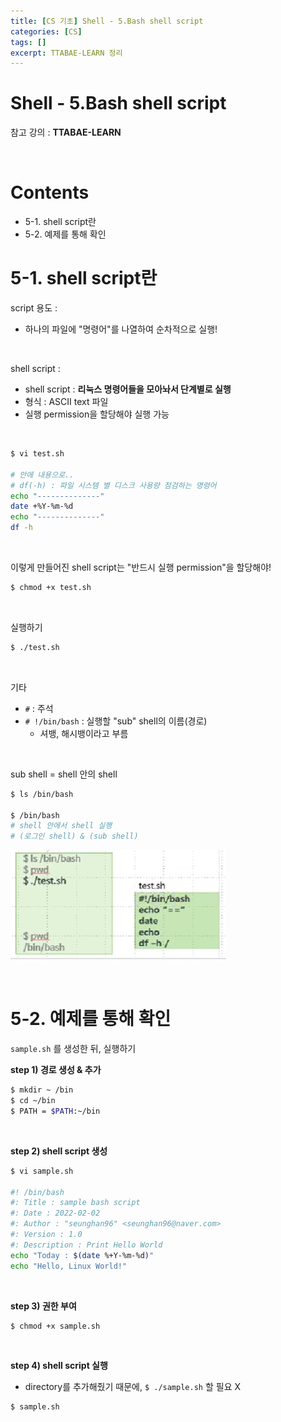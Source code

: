 ```yaml
---
title: [CS 기초] Shell - 5.Bash shell script
categories: [CS]
tags: []
excerpt: TTABAE-LEARN 정리
---
```


# Shell - 5.Bash shell script

<script src="https://cdn.mathjax.org/mathjax/latest/MathJax.js?config=TeX-AMS-MML_HTMLorMML" type="text/javascript"></script>

참고 강의 : **TTABAE-LEARN**

<br>

# Contents

- 5-1. shell script란
- 5-2. 예제를 통해 확인



# 5-1. shell script란

script 용도 :

- 하나의 파일에 "명령어"를 나열하여 순차적으로 실행!

<br>

shell script :

- shell script : **리눅스 명령어들을 모아놔서 단계별로 실행**
- 형식 : ASCII text 파일
- 실행 permission을 할당해야 실행 가능

<br>

```bash
$ vi test.sh

# 안에 내용으로..
# df(-h) : 파일 시스템 별 디스크 사용량 점검하는 명령어
echo "--------------"
date +%Y-%m-%d
echo "--------------"
df -h
```

<br>

이렇게 만들어진 shell script는 "반드시 실행 permission"을 할당해야!

```bash
$ chmod +x test.sh
```

<br>

실행하기

```bash
$ ./test.sh
```

<br>

기타

- `#` : 주석
- `# !/bin/bash` : 실행할 "sub" shell의 이름(경로)
  - 셔뱅, 해시뱅이라고 부름

<br>

sub shell = shell 안의 shell

```bash
$ ls /bin/bash

$ /bin/bash
# shell 안에서 shell 실행
# (로그인 shell) & (sub shell)
```

![figure2](/assets/img/cs/img24.png)

<br>

# 5-2. 예제를 통해 확인

`sample.sh` 를 생성한 뒤, 실행하기

**step 1) 경로 생성 & 추가**

```bash
$ mkdir ~ /bin
$ cd ~/bin
$ PATH = $PATH:~/bin
```

<br>

**step 2) shell script 생성**

```bash
$ vi sample.sh

#! /bin/bash
#: Title : sample bash script
#: Date : 2022-02-02
#: Author : "seunghan96" <seunghan96@naver.com>
#: Version : 1.0
#: Description : Print Hello World
echo "Today : $(date %+Y-%m-%d)"
echo "Hello, Linux World!"
```

<br>

**step 3) 권한 부여**

```bash
$ chmod +x sample.sh
```

<br>

**step 4) shell script 실행**

- directory를 추가해줬기 때문에, `$ ./sample.sh` 할 필요 X

```bash
$ sample.sh
```

